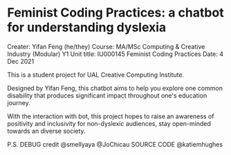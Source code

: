 # Feminist Coding Practices: a chatbot for understanding dyslexia

Creater: Yifan Feng (he/they)
Course: MA/MSc Computing & Creative Industry (Modular) Y1
Unit title: IU000145 Feminist Coding Practices
Date: 4 Dec 2021 

This is a student project for UAL Creative Computing Institute. 

Designed by Yifan Feng, this chatbot aims to help you explore one common disability that produces significant impact throughout one's education journey.

With the interaction with bot, this project hopes to raise an awareness of positivity and inclusivity for non-dyslexic audiences, stay open-minded towards an diverse society.


P.S. 
DEBUG credit @smellyaya @JoChicau
SOURCE CODE @katiemhughes  